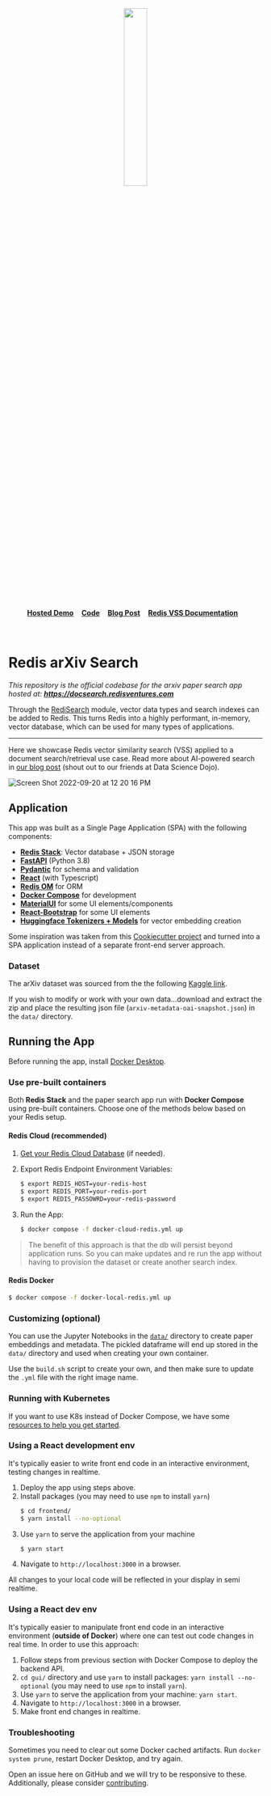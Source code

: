 
<div align="center">
    <a href="https://github.com/RedisVentures/redis-arXiv-search"><img src="https://github.com/RedisVentures/redis-arXiv-search/blob/main/backend/vecsim_app/data/redis-logo.png?raw=true" width="30%"><img></a>
    <br />
    <br />
<div display="inline-block">
    <a href="https://docsearch.redisventures.com"><b>Hosted Demo</b></a>&nbsp;&nbsp;&nbsp;
    <a href="https://github.com/RedisVentures/redis-arXiv-search"><b>Code</b></a>&nbsp;&nbsp;&nbsp;
    <a href="https://datasciencedojo.com/blog/ai-powered-document-search/"><b>Blog Post</b></a>&nbsp;&nbsp;&nbsp;
    <a href="https://redis.io/docs/stack/search/reference/vectors/"><b>Redis VSS Documentation</b></a>&nbsp;&nbsp;&nbsp;
  </div>
    <br />
    <br />
</div>

# Redis arXiv Search
*This repository is the official codebase for the arxiv paper search app hosted at: **https://docsearch.redisventures.com***

Through the [RediSearch](https://redis.io/docs/stack/search/reference/vectors/) module, vector data types and search indexes can be added to Redis. This turns Redis into a highly performant, in-memory, vector database, which can be used for many types of applications.

___

Here we showcase Redis vector similarity search (VSS) applied to a document search/retrieval use case. Read more about AI-powered search in [our blog post](https://datasciencedojo.com/blog/ai-powered-document-search/) (shout out to our friends at Data Science Dojo).


![Screen Shot 2022-09-20 at 12 20 16 PM](https://user-images.githubusercontent.com/13009163/191346916-4b8f648f-7552-4910-ad4e-9cc117230f00.png)

## Application

This app was built as a Single Page Application (SPA) with the following components:

- **[Redis Stack](https://redis.io/docs/stack/)**: Vector database + JSON storage
- **[FastAPI](https://fastapi.tiangolo.com/)** (Python 3.8)
- **[Pydantic](https://pydantic-docs.helpmanual.io/)** for schema and validation
- **[React](https://reactjs.org/)** (with Typescript)
- **[Redis OM](https://redis.io/docs/stack/get-started/tutorials/stack-python/)** for ORM
- **[Docker Compose](https://docs.docker.com/compose/)** for development
- **[MaterialUI](https://material-ui.com/)** for some UI elements/components
- **[React-Bootstrap](https://react-bootstrap.github.io/)** for some UI elements
- **[Huggingface Tokenizers + Models](https://huggingface.co/sentence-transformers)** for vector embedding creation

Some inspiration was taken from this [Cookiecutter project](https://github.com/Buuntu/fastapi-react)
and turned into a SPA application instead of a separate front-end server approach.

### Dataset

The arXiv dataset was sourced from the the following [Kaggle link](https://www.kaggle.com/Cornell-University/arxiv).

If you wish to modify or work with your own data...download and extract the zip and place the resulting json file (`arxiv-metadata-oai-snapshot.json`) in the `data/` directory.

## Running the App
Before running the app, install [Docker Desktop](https://www.docker.com/products/docker-desktop/).

### Use pre-built containers
Both **Redis Stack** and the paper search app run with **Docker Compose** using pre-built containers. Choose one of the methods below based on your Redis setup.

#### Redis Cloud (recommended)

1. [Get your Redis Cloud Database](https://app.redislabs.com/) (if needed).

2. Export Redis Endpoint Environment Variables:
    ```bash
    $ export REDIS_HOST=your-redis-host
    $ export REDIS_PORT=your-redis-port
    $ export REDIS_PASSOWRD=your-redis-password
    ```

3. Run the App:
    ```bash
    $ docker compose -f docker-cloud-redis.yml up
    ```
> The benefit of this approach is that the db will persist beyond application runs. So you can make updates and re run the app without having to provision the dataset or create another search index.

#### Redis Docker
```bash
$ docker compose -f docker-local-redis.yml up
```

### Customizing (optional)
You can use the Jupyter Notebooks in the [`data/`](data/README.md) directory to create paper embeddings and metadata. The pickled dataframe will end up stored in the `data/` directory and used when creating your own container.

Use the `build.sh` script to create your own, and then make sure to update the `.yml` file with the right image name.

### Running with Kubernetes
If you want to use K8s instead of Docker Compose, we have some [resources to help you get started](k8s/README.md).

### Using a React development env
It's typically easier to write front end code in an interactive environment, testing changes in realtime.

1. Deploy the app using steps above.
2. Install packages (you may need to use `npm` to install `yarn`)
    ```bash
    $ cd frontend/
    $ yarn install --no-optional
    ````
4. Use `yarn` to serve the application from your machine
    ```bash
    $ yarn start
    ```
5. Navigate to `http://localhost:3000` in a browser.

All changes to your local code will be reflected in your display in semi realtime.

### Using a React dev env
It's typically easier to manipulate front end code in an interactive environment (**outside of Docker**) where one can test out code changes in real time. In order to use this approach:

1. Follow steps from previous section with Docker Compose to deploy the backend API.
2. `cd gui/` directory and use `yarn` to install packages: `yarn install --no-optional` (you may need to use `npm` to install `yarn`).
3. Use `yarn` to serve the application from your machine: `yarn start`.
4. Navigate to `http://localhost:3000` in a browser.
5. Make front end changes in realtime.

### Troubleshooting
Sometimes you need to clear out some Docker cached artifacts. Run `docker system prune`, restart Docker Desktop, and try again.

Open an issue here on GitHub and we will try to be responsive to these. Additionally, please consider [contributing](CONTRIBUTING.md).